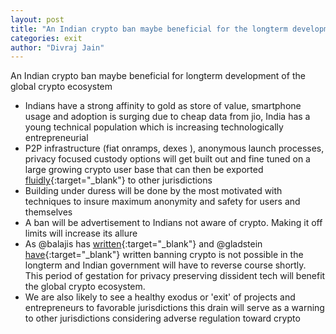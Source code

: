 ```yaml
---
layout: post
title: "An Indian crypto ban maybe beneficial for the longterm development of the global crypto ecosystem"
categories: exit
author: "Divraj Jain"
---
```


An Indian crypto ban maybe beneficial for longterm development of the global crypto ecosystem 

- Indians have a strong affinity to gold as store of value, smartphone usage and adoption is surging due to cheap data from jio, India has a young technical population which is increasing technologically entrepreneurial
- P2P infrastructure (fiat onramps, dexes ), anonymous launch processes, privacy focused custody options will get built out and fine tuned on a large growing crypto user base that can then be exported [fluidly](http://www.divraj.com/posts/crypto-geo-fluidity){:target="_blank"} to other jurisdictions 
- Building under duress will be done by the most motivated with techniques to insure maximum anonymity and safety for users and themselves 
- A ban will be advertisement to Indians not aware of crypto. Making it off limits will increase its allure
- As @balajis has [written](https://balajis.com/how-india-legalizes-crypto/#s1){:target="_blank"} and @gladstein [have](https://quillette.com/2021/02/21/can-governments-stop-bitcoin/){:target="_blank"} written banning crypto is not possible in the longterm and Indian government will have to reverse course shortly. This period of gestation for privacy preserving dissident tech will benefit the global crypto ecosystem.  
- We are also likely to see a healthy exodus or 'exit' of projects and entrepreneurs to favorable jurisdictions this drain will serve as a warning to other jurisdictions considering adverse regulation toward crypto
